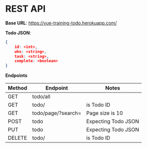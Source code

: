 # REST API

__Base URL__: https://vue-training-todo.herokuapp.com/

__Todo JSON__:
```json
{
    id: <int>,
    who: <string>,
    task: <string>,
    complete: <boolean>
}
```

__Endpoints__

| Method | Endpoint                         | Notes
|--------|----------------------------------|-------------------------|
| GET    | todo/all                         |                         |
| GET    | todo/<int>                       | <int> is Todo ID        | 
| GET    | todo/page/<int>?search=<string>  | Page size is 10         |
| POST   | todo                             | Expecting Todo JSON     |
| PUT    | todo                             | Expecting Todo JSON     |
| DELETE | todo/<int>                       | <int> is Todo ID        |